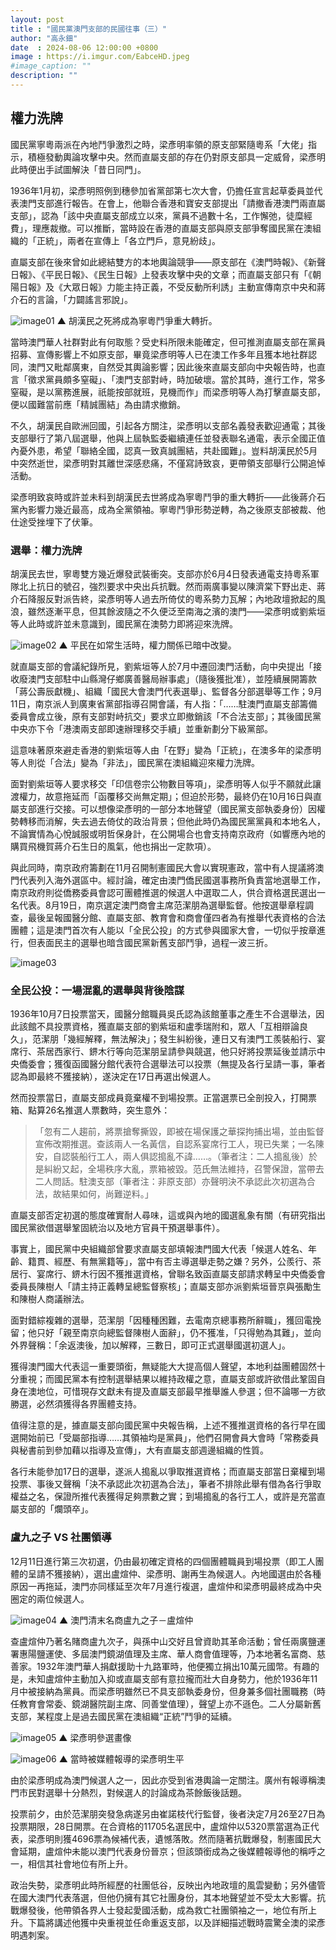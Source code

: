 ```yaml
---
layout: post
title : "國民黨澳門支部的民國往事（三）"
author: "高永鈿"
date  : 2024-08-06 12:00:00 +0800
image : https://i.imgur.com/EabceHD.jpeg
#image_caption: ""
description: ""
---
```


## 權力洗牌

國民黨寧粵兩派在內地鬥爭激烈之時，梁彥明率領的原支部緊隨粵系「大佬」指示，積極發動輿論攻擊中央。然而直屬支部的存在仍對原支部具一定威脅，梁彥明此時便出手試圖解決「昔日同門」。

<!--more-->

1936年1月初，梁彥明照例到穗參加省黨部第七次大會，仍擔任宣言起草委員並代表澳門支部進行報告。在會上，他聯合香港和寶安支部提出「請撤香港澳門兩直屬支部」，認為「該中央直屬支部成立以來，黨員不過數十名，工作懈弛，徒糜經費」，理應裁撤。可以推斷，當時設在香港的直屬支部與原支部爭奪國民黨在澳組織的「正統」，兩者在宣傳上「各立門戶，意見紛歧」。

直屬支部在後來曾如此總結雙方的本地輿論競爭——原支部在《澳門時報》、《新聲日報》、《平民日報》、《民生日報》上發表攻擊中央的文章；而直屬支部只有「《朝陽日報》及《大眾日報》力能主持正義，不受反動所利誘」主動宣傳南京中央和蔣介石的言論，「力闢謠言邪說」。

![image01](https://i.imgur.com/mEcdTQc.png)
▲ 胡漢民之死將成為寧粵鬥爭重大轉折。

當時澳門華人社群對此有何取態？受史料所限未能確定，但可推測直屬支部在黨員招募、宣傳影響上不如原支部，畢竟梁彥明等人已在澳工作多年且獲本地社群認同，澳門又毗鄰廣東，自然受其輿論影響；因此後來直屬支部向中央報告時，也直言「徵求黨員頗多窒礙」、「澳門支部對峙，時加破壞。當於其時，進行工作，常多窒礙，是以黨務進展，祇能按部就班，見機而作」而梁彥明等人為打擊直屬支部，便以國難當前應「精誠團結」為由請求撤銷。

不久，胡漢民自歐洲回國，引起各方關注，梁彥明以支部名義發表歡迎通電；其後支部舉行了第八屆選舉，他與上屆執監委繼續連任並發表聯名通電，表示全國正值內憂外患，希望「聯絡全國，認真一致真誠團結，共赴國難」。豈料胡漢民於5月中突然逝世，梁彥明對其離世深感悲痛，不僅寫詩致哀，更帶領支部舉行公開追悼活動。

梁彥明致哀時或許並未料到胡漢民去世將成為寧粵鬥爭的重大轉折——此後蔣介石黨內影響力幾近最高，成為全黨領袖。寧粵鬥爭形勢逆轉，為之後原支部被裁、他仕途受挫埋下了伏筆。


### 選舉：權力洗牌

胡漢民去世，寧粵雙方幾近爆發武裝衝突。支部亦於6月4日發表通電支持粵系軍隊北上抗日的號召，強烈要求中央出兵抗戰。然而兩廣事變以陳濟棠下野出走、蔣介石降服反對派告終，梁彥明等人過去所倚仗的粵系勢力瓦解；內地政壇掀起的風浪，雖然逐漸平息，但其餘波隨之不久便泛至南海之濱的澳門——梁彥明或劉紫垣等人此時或許並未意識到，國民黨在澳勢力即將迎來洗牌。

![image02](https://i.imgur.com/H9nICII.png)
▲ 平民在如常生活時，權力關係已暗中改變。

就直屬支部的會議紀錄所見，劉紫垣等人於7月中遷回澳門活動，向中央提出「接收廢澳門支部駐中山縣灣仔鄉廣善醫局辦事處」（隨後獲批准），並陸續展開籌款「蔣公壽辰獻機」、組織「國民大會澳門代表選舉」、監督各分部選舉等工作；9月11日，南京派人到廣東省黨部指導召開會議，有人指：「……駐澳門直屬支部籌備委員會成立後，原有支部對峙抗交」要求立即撤銷該「不合法支部」；其後國民黨中央亦下令「港澳兩支部即速辦理移交手續」並重新劃分下級黨部。

這意味著原來避走香港的劉紫垣等人由「在野」變為「正統」，在澳多年的梁彥明等人則從「合法」變為「非法」，國民黨在澳組織迎來權力洗牌。

面對劉紫垣等人要求移交「印信卷宗公物數目等項」，梁彥明等人似乎不願就此讓渡權力，故意拖延而「函覆移交尚無定期」；但迫於形勢，最終仍在10月16日與直屬支部進行交接。可以想像梁彥明的一部分本地聲望（國民黨支部執委身份）因權勢轉移而消解，失去過去倚仗的政治背景；但他此時仍為國民黨黨員和本地名人，不論實情為心悅誠服或明哲保身計，在公開場合也會支持南京政府（如響應內地的購買飛機賀蔣介石生日的風氣，他也捐出一定款項）。

與此同時，南京政府籌劃在11月召開制憲國民大會以實現憲政，當中有人提議將澳門代表列入海外選區中。經討論，確定由澳門僑民國選事務所負責當地選舉工作，南京政府則從僑務委員會認可團體推選的候選人中選取二人，供合資格選民選出一名代表。8月19日，南京選定澳門商會主席范潔朋為選舉監督。他按選舉章程調查，最後呈報國醫分館、直屬支部、教育會和商會僅四者為有推舉代表資格的合法團體；這是澳門首次有人能以「全民公投」的方式參與國家大會，一切似乎按章進行，但表面民主的選舉也暗含國民黨新舊支部鬥爭，過程一波三折。

![image03](https://i.imgur.com/E5NuPJF.png)


### 全民公投：一場混亂的選舉與背後陰謀

1936年10月7日投票當天，國醫分館職員吳氏認為該館董事之產生不合選舉法，因此該館不具投票資格，獲直屬支部的劉紫垣和盧季瑞附和，眾人「互相辯論良久」，范潔朋「幾經解釋，無法解決」；發生糾紛後，連日又有澳門工羨裝船行、宴席行、茶居西家行、鎅木行等向范潔朋呈請參與競選，他只好將投票延後並請示中央僑委會；獲復函國醫分館代表符合選舉法可以投票（無提及各行呈請一事，筆者認為即最終不獲接納），遂決定在17日再選出候選人。

然而投票當日，直屬支部成員竟棄權不到場投票。正當選票已全剖投入，打開票箱、點算26名推選人票數時，突生意外：

> 「忽有二人趨前，將票搶奪撕毀，即被在場保護之華探拘捕出場，並由監督宣佈改期推選。查該兩人一名黃信，自認系宴席行工人，現已失業；一名陳安，自認裝船行工人，兩人俱認搗亂不諱……。（筆者注：二人搗亂後）於是糾紛又起，全場秩序大亂，票箱被毀。范氏無法維持，召警保證，當帶去二人問話。駐澳支部（筆者注：非原支部）亦聲明決不承認此次初選為合法，故結果如何，尚難逆料。」

直屬支部否定初選的態度確實耐人尋味，這或與內地的國選亂象有關（有研究指出國民黨欲借選舉鞏固統治以及地方官員干預選舉事件）。

事實上，國民黨中央組織部曾要求直屬支部填報澳門國大代表「候選人姓名、年齡、籍貫、經歷、有無黨籍等」，當中有否主導選舉走勢之嫌？另外，公羨行、茶居行、宴席行、鎅木行因不獲推選資格，曾聯名致函直屬支部請求轉呈中央僑委會委員長陳樹人「請主持正義轉呈總監督察核」；直屬支部亦派劉紫垣晉京與張勵生和陳樹人商議辦法。

面對錯綜複雜的選舉，范潔朋「因種種困難，去電南京總事務所辭職」，獲回電挽留；他只好「親至南京向總監督陳樹人面辭」，仍不獲准，「只得勉為其難」，並向外界聲稱：「余返澳後，加以解釋，三數日，即可正式選舉國選初選人」。

獲得澳門國大代表這一重要頭銜，無疑能大大提高個人聲望，本地利益團體固然十分重視；而國民黨本有控制選舉結果以維持政權之意，直屬支部或許欲借此鞏固自身在澳地位，可惜現存文獻未有提及直屬支部最早推舉誰人參選；但不論哪一方欲勝選，必然須獲得各界團體支持。

值得注意的是，據直屬支部向國民黨中央報告稱，上述不獲推選資格的各行早在國選開始前已「受屬部指導……其領袖均是黨員」，他們召開會員大會時「常務委員與秘書前到參加藉以指導及宣傳」，大有直屬支部週邊組織的性質。

各行未能參加17日的選舉，遂派人搗亂以爭取推選資格；而直屬支部當日棄權到場投票、事後又聲稱「決不承認此次初選為合法」，筆者不排除此舉有借為各行爭取權益之名，保證所推代表獲得足夠票數之實；到場搗亂的各行工人，或許是充當直屬支部的「爛頭卒」。


### 盧九之子 VS 社團領導

12月11日進行第三次初選，仍由最初確定資格的四個團體職員到場投票（即工人團體的呈請不獲接納），選出盧煊仲、梁彥明、謝再生為候選人。內地國選由於各種原因一再拖延，澳門亦同樣延至次年7月進行複選，盧煊仲和梁彥明最終成為中央圈定的兩位候選人。

![image04](https://i.imgur.com/1cth6Vp.png)
▲ 澳門清末名商盧九之子－盧煊仲

查盧煊仲乃著名賭商盧九次子，與孫中山交好且曾資助其革命活動；曾任兩廣鹽運署惠陽鹽運使、多屆澳門鏡湖值理及主席、華人商會值理等，乃本地著名富商、慈善家。1932年澳門華人捐獻援助十九路軍時，他便獨立捐出10萬元國幣。有趣的是，未知盧煊仲主動加入抑或直屬支部有意拉攏而壯大自身勢力，他於1936年11月中被接納為黨員。而梁彥明雖然已不具支部執委身份，但身兼多個社團職務（時任教育會常委、鏡湖醫院副主席、同善堂值理），聲望上亦不遜色。二人分屬新舊支部，某程度上是過去國民黨在澳組織“正統”鬥爭的延續。

![image05](https://i.imgur.com/2umDBk3.png)
▲ 梁彥明參選畫像

![image06](https://i.imgur.com/P1OUBFe.png)
▲ 當時被媒體報導的梁彥明生平

由於梁彥明成為澳門候選人之一，因此亦受到省港輿論一定關注。廣州有報導稱澳門市民對選舉十分熱烈，對候選人的討論成為茶餘飯後話題。

投票前夕，由於范潔朋突發急病遂另由崔諾枝代行監督，後者決定7月26至27日為投票期限，28日開票。在合資格的11705名選民中，盧煊仲以5320票當選為正代表，梁彥明則獲4696票為候補代表，遺憾落敗。然而隨著抗戰爆發，制憲國民大會延期，盧煊仲未能以澳門代表身份晉京；但該頭銜成為之後媒體報導他的稱呼之一，相信其社會地位有所上升。

政治失勢，梁彥明此時所經歷的社團低谷，反映出內地政壇的風雲變動；另外儘管在國大澳門代表落選，但他仍擁有其它社團身份，其本地聲望並不受太大影響。抗戰爆發後，他帶領各界人士發起愛國活動，成為救亡社團領袖之一，地位有所上升。下篇將講述他獲中央重視並任命重返支部，以及詳細描述戰時震驚全澳的梁彥明遇刺案。

<!--END-->